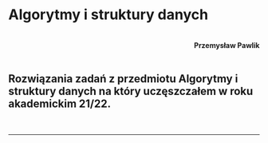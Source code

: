 # **Algorytmy i struktury danych**
<br>
<div style="text-align: right"><b>Przemysław Pawlik</b></div>
<br>

## Rozwiązania zadań z przedmiotu Algorytmy i struktury danych na który uczęszczałem w roku akademickim 21/22.
<br>

----------
<br>

